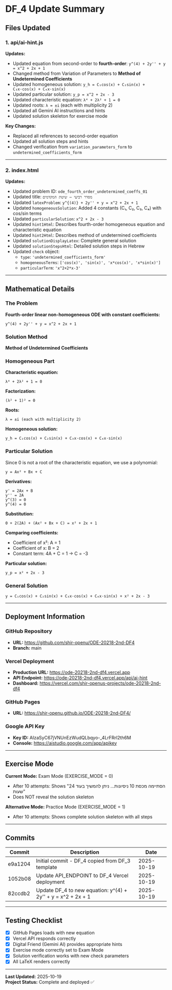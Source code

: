 # DF_4 Update Summary

## Files Updated

### 1. api/ai-hint.js
**Updates:**
- Updated equation from second-order to **fourth-order**: `y^(4) + 2y'' + y = x^2 + 2x + 1`
- Changed method from Variation of Parameters to **Method of Undetermined Coefficients**
- Updated homogeneous solution: `y_h = C₁cos(x) + C₂sin(x) + C₃x·cos(x) + C₄x·sin(x)`
- Updated particular solution: `y_p = x^2 + 2x - 3`
- Updated characteristic equation: `λ⁴ + 2λ² + 1 = 0`
- Updated roots: `λ = ±i` (each with multiplicity 2)
- Updated all Gemini AI instructions and hints
- Updated solution skeleton for exercise mode

**Key Changes:**
- Replaced all references to second-order equation
- Updated all solution steps and hints
- Changed verification from `variation_parameters_form` to `undetermined_coefficients_form`

---

### 2. index.html
**Updates:**
- Updated problem ID: `ode_fourth_order_undetermined_coeffs_01`
- Updated title: `מסדר רביעי – שיטת המקדמים`
- Updated `latexProblem`: `y^{(4)} + 2y'' + y = x^2 + 2x + 1`
- Updated `homogeneousSolution`: Added 4 constants (C₁, C₂, C₃, C₄) with cos/sin terms
- Updated `particularSolution`: `x^2 + 2x - 3`
- Updated `hint1Html`: Describes fourth-order homogeneous equation and characteristic equation
- Updated `hint2Html`: Describes method of undetermined coefficients
- Updated `solutionDisplayLatex`: Complete general solution
- Updated `solutionStepsHtml`: Detailed solution steps in Hebrew
- Updated `check` object:
  - `type`: `'undetermined_coefficients_form'`
  - `homogeneousTerms`: `['cos(x)', 'sin(x)', 'x*cos(x)', 'x*sin(x)']`
  - `particularTerm`: `'x^2+2*x-3'`

---

## Mathematical Details

### The Problem
**Fourth-order linear non-homogeneous ODE with constant coefficients:**
```
y^(4) + 2y'' + y = x^2 + 2x + 1
```

### Solution Method
**Method of Undetermined Coefficients**

### Homogeneous Part
**Characteristic equation:**
```
λ⁴ + 2λ² + 1 = 0
```

**Factorization:**
```
(λ² + 1)² = 0
```

**Roots:**
```
λ = ±i (each with multiplicity 2)
```

**Homogeneous solution:**
```
y_h = C₁cos(x) + C₂sin(x) + C₃x·cos(x) + C₄x·sin(x)
```

### Particular Solution
Since 0 is not a root of the characteristic equation, we use a polynomial:
```
y = Ax² + Bx + C
```

**Derivatives:**
```
y' = 2Ax + B
y'' = 2A
y^(3) = 0
y^(4) = 0
```

**Substitution:**
```
0 + 2(2A) + (Ax² + Bx + C) = x² + 2x + 1
```

**Comparing coefficients:**
- Coefficient of x²: A = 1
- Coefficient of x: B = 2
- Constant term: 4A + C = 1 → C = -3

**Particular solution:**
```
y_p = x² + 2x - 3
```

### General Solution
```
y = C₁cos(x) + C₂sin(x) + C₃x·cos(x) + C₄x·sin(x) + x² + 2x - 3
```

---

## Deployment Information

### GitHub Repository
- **URL:** https://github.com/shir-openu/ODE-20218-2nd-DF4
- **Branch:** main

### Vercel Deployment
- **Production URL:** https://ode-20218-2nd-df4.vercel.app
- **API Endpoint:** https://ode-20218-2nd-df4.vercel.app/api/ai-hint
- **Dashboard:** https://vercel.com/shir-openus-projects/ode-20218-2nd-df4

### GitHub Pages
- **URL:** https://shir-openu.github.io/ODE-20218-2nd-DF4/

### Google API Key
- **Key ID:** AIzaSyC67jVNUnEzWudQLbqyo-_4LrFRrl2th6M
- **Console:** https://aistudio.google.com/app/apikey

---

## Exercise Mode
**Current Mode:** Exam Mode (EXERCISE_MODE = 0)
- After 10 attempts: Shows "הסתיימה מכסת 10 ניסיונות... ניתן להמשיך בעוד 24 שעות"
- Does NOT reveal the solution skeleton

**Alternative Mode:** Practice Mode (EXERCISE_MODE = 1)
- After 10 attempts: Shows complete solution skeleton with all steps

---

## Commits
| Commit | Description | Date |
|--------|-------------|------|
| e9a1204 | Initial commit - DF_4 copied from DF_3 template | 2025-10-19 |
| 1052b08 | Update API_ENDPOINT to DF_4 Vercel deployment | 2025-10-19 |
| 82ccdb2 | Update DF_4 to new equation: y^(4) + 2y'' + y = x^2 + 2x + 1 | 2025-10-19 |

---

## Testing Checklist
- [x] GitHub Pages loads with new equation
- [x] Vercel API responds correctly
- [x] Digital Friend (Gemini AI) provides appropriate hints
- [x] Exercise mode correctly set to Exam Mode
- [x] Solution verification works with new check parameters
- [x] All LaTeX renders correctly

---

**Last Updated:** 2025-10-19  
**Project Status:** Complete and deployed ✅
